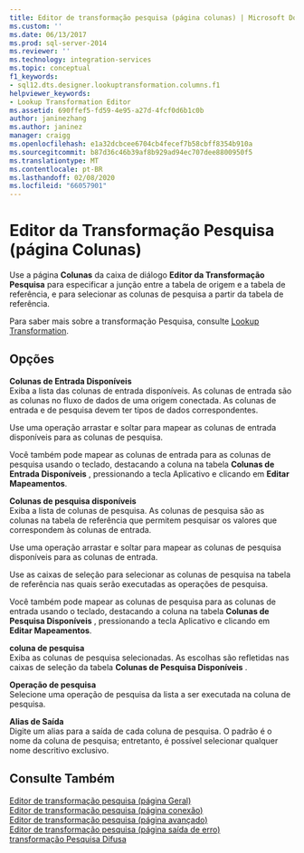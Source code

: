 ```yaml
---
title: Editor de transformação pesquisa (página colunas) | Microsoft Docs
ms.custom: ''
ms.date: 06/13/2017
ms.prod: sql-server-2014
ms.reviewer: ''
ms.technology: integration-services
ms.topic: conceptual
f1_keywords:
- sql12.dts.designer.lookuptransformation.columns.f1
helpviewer_keywords:
- Lookup Transformation Editor
ms.assetid: 690ffef5-fd59-4e95-a27d-4fcf0d6b1c0b
author: janinezhang
ms.author: janinez
manager: craigg
ms.openlocfilehash: e1a32dcbcee6704cb4fecef7b58cbff8354b910a
ms.sourcegitcommit: b87d36c46b39af8b929ad94ec707dee8800950f5
ms.translationtype: MT
ms.contentlocale: pt-BR
ms.lasthandoff: 02/08/2020
ms.locfileid: "66057901"
---
```

# <a name="lookup-transformation-editor-columns-page"></a>Editor da Transformação Pesquisa (página Colunas)
  Use a página **Colunas** da caixa de diálogo **Editor da Transformação Pesquisa** para especificar a junção entre a tabela de origem e a tabela de referência, e para selecionar as colunas de pesquisa a partir da tabela de referência.  
  
 Para saber mais sobre a transformação Pesquisa, consulte [Lookup Transformation](data-flow/transformations/lookup-transformation.md).  
  
## <a name="options"></a>Opções  
 **Colunas de Entrada Disponíveis**  
 Exiba a lista das colunas de entrada disponíveis. As colunas de entrada são as colunas no fluxo de dados de uma origem conectada. As colunas de entrada e de pesquisa devem ter tipos de dados correspondentes.  
  
 Use uma operação arrastar e soltar para mapear as colunas de entrada disponíveis para as colunas de pesquisa.  
  
 Você também pode mapear as colunas de entrada para as colunas de pesquisa usando o teclado, destacando a coluna na tabela **Colunas de Entrada Disponíveis** , pressionando a tecla Aplicativo e clicando em **Editar Mapeamentos**.  
  
 **Colunas de pesquisa disponíveis**  
 Exiba a lista de colunas de pesquisa. As colunas de pesquisa são as colunas na tabela de referência que permitem pesquisar os valores que correspondem às colunas de entrada.  
  
 Use uma operação arrastar e soltar para mapear as colunas de pesquisa disponíveis para as colunas de entrada.  
  
 Use as caixas de seleção para selecionar as colunas de pesquisa na tabela de referência nas quais serão executadas as operações de pesquisa.  
  
 Você também pode mapear as colunas de pesquisa para as colunas de entrada usando o teclado, destacando a coluna na tabela **Colunas de Pesquisa Disponíveis** , pressionando a tecla Aplicativo e clicando em **Editar Mapeamentos**.  
  
 **coluna de pesquisa**  
 Exiba as colunas de pesquisa selecionadas. As escolhas são refletidas nas caixas de seleção da tabela **Colunas de Pesquisa Disponíveis** .  
  
 **Operação de pesquisa**  
 Selecione uma operação de pesquisa da lista a ser executada na coluna de pesquisa.  
  
 **Alias de Saída**  
 Digite um alias para a saída de cada coluna de pesquisa. O padrão é o nome da coluna de pesquisa; entretanto, é possível selecionar qualquer nome descritivo exclusivo.  
  
## <a name="see-also"></a>Consulte Também  
 [Editor de transformação pesquisa &#40;página Geral&#41;](general-page-of-integration-services-designers-options.md)   
 [Editor de transformação pesquisa &#40;página conexão&#41;](../../2014/integration-services/lookup-transformation-editor-connection-page.md)   
 [Editor de transformação pesquisa &#40;página avançado&#41;](../../2014/integration-services/lookup-transformation-editor-advanced-page.md)   
 [Editor de transformação pesquisa &#40;página saída de erro&#41;](../../2014/integration-services/lookup-transformation-editor-error-output-page.md)   
 [transformação Pesquisa Difusa](data-flow/transformations/fuzzy-lookup-transformation.md)  
  
  
